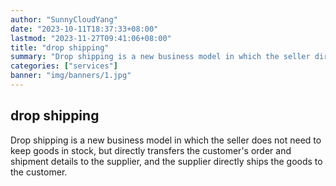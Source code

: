 ```yaml
---
author: "SunnyCloudYang"
date: "2023-10-11T18:37:33+08:00"
lastmod: "2023-11-27T09:41:06+08:00"
title: "drop shipping"
summary: "Drop shipping is a new business model in which the seller directly transfers the customer's order and shipment details to the supplier, and the supplier directly ships the goods to the customer."
categories: ["services"]
banner: "img/banners/1.jpg"
---
```


## drop shipping

Drop shipping is a new business model in which the seller does not need to keep goods in stock, but directly transfers the customer's order and shipment details to the supplier, and the supplier directly ships the goods to the customer.

